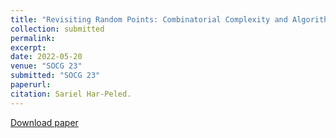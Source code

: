 ```yaml
---
title: "Revisiting Random Points: Combinatorial Complexity and Algorithms"
collection: submitted
permalink: 
excerpt: 
date: 2022-05-20
venue: "SOCG 23"
submitted: "SOCG 23"
paperurl: 
citation: Sariel Har-Peled. 
---
```


[Download paper](https://arxiv.org/abs/2208.03829)
